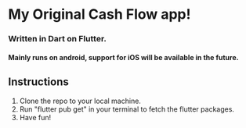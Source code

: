 # My Original Cash Flow app!
### Written in Dart on Flutter.
#### Mainly runs on android, support for iOS will be available in the future.

## Instructions

1. Clone the repo to your local machine.
2. Run "flutter pub get" in your terminal to fetch the flutter packages.
3. Have fun!
